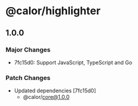 # @calor/highlighter

## 1.0.0

### Major Changes

- 7fc15d0: Support JavaScript, TypeScript and Go

### Patch Changes

- Updated dependencies [7fc15d0]
  - @calor/core@1.0.0
